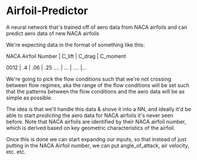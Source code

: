 # Airfoil-Predictor
A neural network that's trained off of aero data from NACA airfoils and can predict aero data of new NACA airfoils

We're expecting data in the format of something like this:

NACA Airfoil Number | C_lift | C_drag | C_moment 

0012                |  .4    | .06     | .25
....                |   ...  |  ....    |...


We're going to pick the flow conditions such that we're not crossing between flow regimes, aka the range of the flow conditions will be set such that
the patterns between the flow conditions and the aero data will be as simple as possible.

The idea is that we'll handle this data & shove it into a NN, and ideally it'd be able to start *predicting* the aero data for NACA airfoils it's never seen before.
Note that NACA airfoils are identified by their NACA airfoil number, which is derived based on key geometric characteristics of the airfoil. 

Once this is done we can start expandng our inputs, so that instead of just putting in the NACA Airfoil number, we can put angle_of_attack, air velocity, etc. etc.

